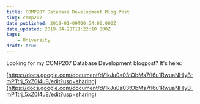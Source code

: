 ```yaml
---
title: COMP207 Database Development Blog Post
slug: comp207
date_published: 2019-01-09T00:54:00.000Z
date_updated: 2019-04-28T11:22:10.000Z
tags: 
    - University
draft: true
---
```


Looking for my COMP207 Database Development blogpost? It's here:

[https://docs.google.com/document/d/1kJu0a03tObMs7fl6u1RwuaNHlyB-mPTtrj_5xZ0l4u8/edit?usp=sharing](https://docs.google.com/document/d/1kJu0a03tObMs7fl6u1RwuaNHlyB-mPTtrj_5xZ0l4u8/edit?usp=sharing)
